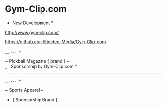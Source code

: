 # Gym-Clip.com
- New Development °



http://www.gym-clip.com/

https://github.com/Ejected-Media/Gym-Clip-com 


__ ` ... ` ~

~ Pickball Magazine { brand } ~  
_ ` Sponsorship by Gym-Clip.com ° 

--- 

__ ` ... ` ~

~ Sports Apparel ~
+ { Sponsorship Brand }
